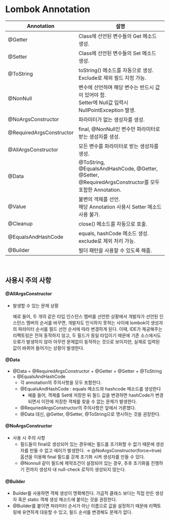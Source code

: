 # Lombok Annotation

| Annotation               | 설명                                                         |
| ------------------------ | ------------------------------------------------------------ |
| @Getter                  | Class에 선언된 변수들의 Get 메소드 생성.                     |
| @Setter                  | Class에 선언된 변수들의 Set 메소드 생성.                     |
| @ToString                | toString() 메소드를 자동으로 생성.<br>Exclude로 제외 필드 지정 가능. |
| @NonNull                 | 변수에 선언하며 해당 변수는 반드시 값이 있어야 함.<br>Setter에 Null값 입력시 NullPointException 발생. |
| @NoArgsConstructor       | 파라미터가 없는 생성자를 생성.                               |
| @RequiredArgsConstructor | final, @NonNull인 변수만 파라미터로 받는 생성자를 생성.      |
| @AllArgsConstructor      | 모든 변수를 파라미터로 받는 생성자를 생성.                   |
| @Data | @ToString, @EqualsAndHashCode, @Getter, @Setter, @RequiredArgsConstructor를 모두 포함한 Annotation. |
| @Value | 불변의 객체를 선언.<br>해당 Annotation 사용시 Setter 메소드 사용 불가. |
| @Cleanup | close() 메소드를 자동으로 호출. |
| @EqualsAndHashCode | equals, hashCode 메소드 생성.<br>exclude로 제외 처리 가능. |
| @Builder | 빌더 패턴을 사용할 수 있도록 해줌. |

<br>

## 사용시 주의 사항

#### @AllArgsConstructor

* 발생할 수 있는 문제 상황

  예로 들어, 두 개의 같은 타입 인스턴스 멤버를 선언한 상황에서 개발자가 선언된 인스턴스 멤버의 순서를 바꾸면, 개발자도 인식하지 못하는 사이에 lombok이 생성자의 파라미터 순서를 필드 선언 순서에 따라 변경하게 된다. 이때, IDE가 제공해주는 리팩토링은 전혀 동작하지 않고, 두 필드가 동일 타입이기 때문에 기존 소스에서도 오류가 발생하지 않아 아무런 문제없이 동작하는 것으로 보이지만, 실제로 입력된 값이 바뀌어 들어가는 상황이 발생한다.

#### @Data

- @Data = @RequiredArgsConstructor + @Getter + @Setter + @ToString + @EqualsAndHashCode
  - 각 annotation의 주의사항을 모두 포함한다.
  - @EqualsAndHashCode : equals 메소드와 hashcode 메소드를 생성한다
    - 예를 들어, 객체를 Set에 저장한 뒤 필드 값을 변경하면 hashCode가 변경되면서 이전에 저장한 객체를 찾을 수 없는 문제가 발생한다.
  - @RequriedArgsConstructor의 주의사항은 앞에서 거론했다.
  - @Data 대신, @Getter, @Setter, @ToString으로 명시하는 것을 권장한다.

#### @NoArgsConstructor

- 사용 시 주의 사항
  - 필드들이 final로 생성되어 있는 경우에는 필드를 초기화할 수 없기 때문에 생성자를 만들 수 없고 에러가 발생한다. → @NoArgsConstructor(force=true) 옵션을 이용해 final 필드를 강제 초기화 시켜 생성자를 만들 수 있다.
  - @Nonnull 같이 필드에 제약조건이 설정되어 있는 경우, 추후 초기화를 진행하기 전까지 생성자 내 null-check 로직이 생성되지 않는다.

#### @Builder

- Builder를 사용하면 객체 생성이 명확해진다. 가급적 클래스 보다는 직접 만든 생성자 혹은 static 객체 생성 메소드에 붙이는 것을 권장한다.
- @Builder를 붙이면 파라미터 순서가 아닌 이름으로 값을 설정하기 때문에 리팩토링에 유연하게 대응할 수 있고, 필드 순서를 변경해도 문제가 없다.
